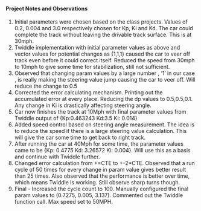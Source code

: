 #### Project Notes and Observations

1. Initial parameters were chosen based on the class projects. Values of 0.2, 0.004 and 3.0 respectively chosen for Kp, Ki and Kd. The car could complete the track without leaving the drivable track surface. This is at 30mph. 
2. Twiddle implementation with initial parameter values as above and vector values for potential changes as {1,1,1} caused the car to veer off track even before it could correct itself. Reduced the speed from 30mph to 10mph to give some time for stabilization, still not sufficient.
3.  Observed that changing param values by a large number , ‘1’ in our case , is really making the steering value jump causing the car to veer off. Will reduce the change to 0.5
4. Corrected the error calculating mechanism. Printing out the accumulated error at every place. Reducing the dp values to 0.5,0.5,0.1. Any change in Ki is drastically affecting steering angle.
5. Car now finishes the track at 10Mph with final parameter values from Twiddle output of {Kp:0.463243	Kd:3.5	Ki: 0.014}
6. Added speed control based on steering angle measurement. The idea is to reduce the speed if there is a large steering value calculation. This will give the car some time to get back to right track.
7. After running the car at 40Mph for some time, the parameter values came to be {Kp: 	0.4775	Kd: 	3.26572	Ki: 	0.004}. Will use this as a basis and continue with Twiddle further.
8. Changed error calculation from +=CTE to +-2*CTE. Observed that a run cycle of 50 times for every change in param value gives better result than 25 times. Also observed that the performance is better over time, which means Twiddle is working. Still observe sharp turns though.
9. Final - Increased the cycle count to 100. Manually configured the final param values to (0.7275, 0.005, 3.137). Commented out the Twiddle function call. Max speed set to 50MPH.